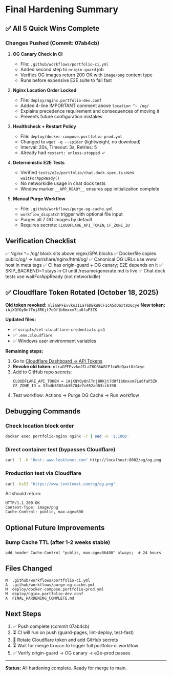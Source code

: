 # Final Hardening Summary

## ✅ All 5 Quick Wins Complete

### Changes Pushed (Commit: 07ab4cb)

1. **OG Canary Check in CI**
   - File: `.github/workflows/portfolio-ci.yml`
   - Added second step to `origin-guard` job
   - Verifies OG images return 200 OK with `image/png` content type
   - Runs before expensive E2E suite to fail fast

2. **Nginx Location Order Locked**
   - File: `deploy/nginx.portfolio-dev.conf`
   - Added 4-line IMPORTANT comment above `location ^~ /og/`
   - Explains precedence requirement and consequences of moving it
   - Prevents future configuration mistakes

3. **Healthcheck + Restart Policy**
   - File: `deploy/docker-compose.portfolio-prod.yml`
   - Changed to `wget -q --spider` (lightweight, no download)
   - Interval: 20s, Timeout: 3s, Retries: 5
   - Already had `restart: unless-stopped` ✓

4. **Deterministic E2E Tests**
   - Verified `tests/e2e/portfolio/chat.dock.spec.ts` uses `waitForAppReady()`
   - No networkidle usage in chat dock tests
   - Window marker `__APP_READY__` ensures app initialization complete

5. **Manual Purge Workflow**
   - File: `.github/workflows/purge-og-cache.yml`
   - `workflow_dispatch` trigger with optional file input
   - Purges all 7 OG images by default
   - Requires secrets: `CLOUDFLARE_API_TOKEN`, `CF_ZONE_ID`

## Verification Checklist

✅ Nginx ^~ /og/ block sits above regex/SPA blocks
✅ Dockerfile copies public/og/ → /usr/share/nginx/html/og/
✅ Canonical OG URLs use www host in meta tags
✅ CI has origin-guard + OG canary; E2E depends on it
✅ SKIP_BACKEND=1 stays in CI until /resume/generate.md is live
✅ Chat dock tests use waitForAppReady (not networkidle)

## ✅ Cloudflare Token Rotated (October 18, 2025)

**Old token revoked:** `nliaGPFEvvkoJILaT6DBkW8CF1cA5dQaxt8zGcye`
**New token:** `iAjXQYOy0nlTnj8RKjt7dOf1b6mxxm7La6faP3ZK`

**Updated files:**
- ✅ `scripts/set-cloudflare-credentials.ps1`
- ✅ `.env.cloudflare`
- ✅ Windows user environment variables

**Remaining steps:**
1. Go to [Cloudflare Dashboard → API Tokens](https://dash.cloudflare.com/profile/api-tokens)
2. **Revoke old token:** `nliaGPFEvvkoJILaT6DBkW8CF1cA5dQaxt8zGcye`
3. Add to GitHub repo secrets:
   ```
   CLOUDFLARE_API_TOKEN = iAjXQYOy0nlTnj8RKjt7dOf1b6mxxm7La6faP3ZK
   CF_ZONE_ID = 3fbdb3802ab36704e7c652ad03ccb390
   ```
4. Test workflow: Actions → Purge OG Cache → Run workflow

## Debugging Commands

### Check location block order
```bash
docker exec portfolio-nginx nginx -T | sed -n '1,180p'
```

### Direct container test (bypasses Cloudflare)
```bash
curl -I -H "Host: www.leoklemet.com" http://localhost:8082/og/og.png
```

### Production test via Cloudflare
```bash
curl -ksSI "https://www.leoklemet.com/og/og.png"
```

All should return:
```
HTTP/1.1 200 OK
Content-Type: image/png
Cache-Control: public, max-age=600
```

## Optional Future Improvements

### Bump Cache TTL (after 1-2 weeks stable)
```nginx
add_header Cache-Control "public, max-age=86400" always;  # 24 hours
```

## Files Changed

```
M  .github/workflows/portfolio-ci.yml
A  .github/workflows/purge-og-cache.yml
M  deploy/docker-compose.portfolio-prod.yml
M  deploy/nginx.portfolio-dev.conf
A  FINAL_HARDENING_COMPLETE.md
```

## Next Steps

1. ✅ Push complete (commit 07ab4cb)
2. ⏳ CI will run on push (guard-pages, lint-deploy, test-fast)
3. 🔐 Rotate Cloudflare token and add GitHub secrets
4. ⏳ Wait for merge to `main` to trigger full portfolio-ci workflow
5. ✅ Verify origin-guard → OG canary → e2e-prod passes

---

**Status:** All hardening complete. Ready for merge to main.
